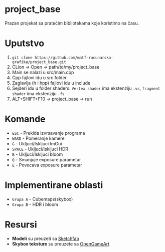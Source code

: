 # project_base
Prazan projekat sa pratećim bibliotekama koje koristimo na času. 

# Uputstvo
1. `git clone https://github.com/matf-racunarska-grafika/project_base.git`
2. CLion -> Open -> path/to/my/project_base
3. Main se nalazi u src/main.cpp
4. Cpp fajlovi idu u src folder
5. Zaglavlja (h i hpp) fajlovi idu u include
6. Šejderi idu u folder shaders. `Vertex shader` ima ekstenziju `.vs`, `fragment shader` ima ekstenziju `.fs`
7. ALT+SHIFT+F10 -> project_base -> run

# Komande
* `ESC` - Prekida izvrsavanje programa
* `WASD` - Pomeranje kamere
* `G` - Ukljuci/Iskljuci ImGui
* `SPACE` - Ukljuci/Iskljuci HDR
* `B` - Ukljuci/Iskljuci bloom
* `Q` - Smanjuje exposure parametar
* `E` - Povecava exposure parametar

# Implementirane oblasti
* `Grupa A` - Cubemaps(skybox)
* `Grupa B` - HDR i bloom

# Resursi
* **Modeli** su preuzeti sa [Sketchfab](https://sketchfab.com/)
* **Skybox teksture** su preuzete sa [OpenGameArt](https://opengameart.org/content/space-skyboxes-0)

